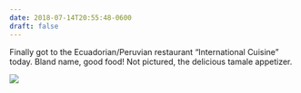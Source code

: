 ```yaml
---
date: 2018-07-14T20:55:48-0600
draft: false
---
```




Finally got to the Ecuadorian/Peruvian restaurant “International Cuisine” today. Bland name, good food! Not pictured, the delicious tamale appetizer.

![](/images/2018/37fefaec4f.jpg)



